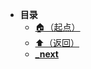 * **目录**
  * [🏠（起点）](/study/README)
  * [⬆️（返回）](/study/前端\03-框架和库\Next框架\HTMLs/README)
  * [**_next**](/study/前端/03-框架和库/Next框架/HTMLs/nextjs-learn-cn/_next/README)